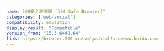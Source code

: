 ```yaml
---
name: 360安全浏览器 (360 Safe Browser)"
categories: ['web-social']
compatibility: emulation
display_result: "Compatible"
version_from: "15.3.6440.64"
link: https://browser.360.cn/se/gw.html?src=www.baidu.com
---
```

